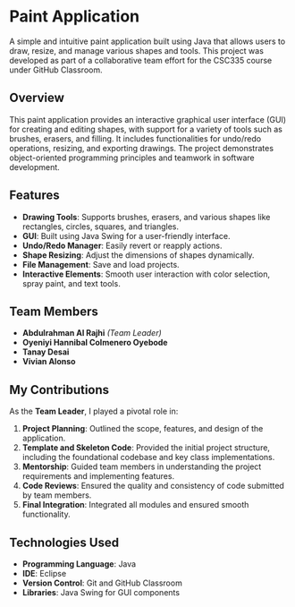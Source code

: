 # Paint Application

A simple and intuitive paint application built using Java that allows users to draw, resize, and manage various shapes and tools. This project was developed as part of a collaborative team effort for the CSC335 course under GitHub Classroom.

## **Overview**
This paint application provides an interactive graphical user interface (GUI) for creating and editing shapes, with support for a variety of tools such as brushes, erasers, and filling. It includes functionalities for undo/redo operations, resizing, and exporting drawings. The project demonstrates object-oriented programming principles and teamwork in software development.

## **Features**
- **Drawing Tools**: Supports brushes, erasers, and various shapes like rectangles, circles, squares, and triangles.
- **GUI**: Built using Java Swing for a user-friendly interface.
- **Undo/Redo Manager**: Easily revert or reapply actions.
- **Shape Resizing**: Adjust the dimensions of shapes dynamically.
- **File Management**: Save and load projects.
- **Interactive Elements**: Smooth user interaction with color selection, spray paint, and text tools.

## **Team Members**
- **Abdulrahman Al Rajhi** *(Team Leader)*
- **Oyeniyi Hannibal Colmenero Oyebode**
- **Tanay Desai**
- **Vivian Alonso**

## **My Contributions**
As the **Team Leader**, I played a pivotal role in:
1. **Project Planning**: Outlined the scope, features, and design of the application.
2. **Template and Skeleton Code**: Provided the initial project structure, including the foundational codebase and key class implementations.
3. **Mentorship**: Guided team members in understanding the project requirements and implementing features.
4. **Code Reviews**: Ensured the quality and consistency of code submitted by team members.
5. **Final Integration**: Integrated all modules and ensured smooth functionality.

## **Technologies Used**
- **Programming Language**: Java
- **IDE**: Eclipse
- **Version Control**: Git and GitHub Classroom
- **Libraries**: Java Swing for GUI components